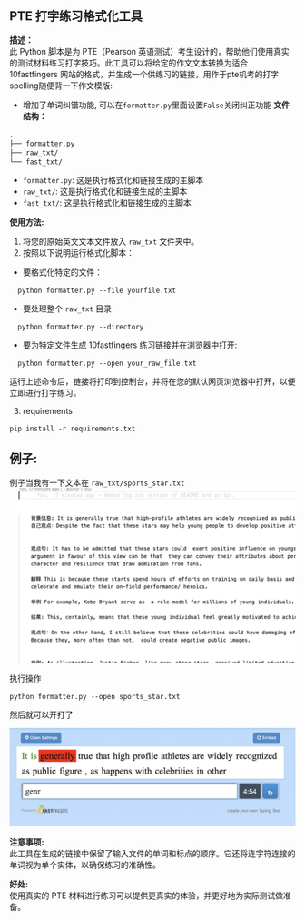 
## PTE 打字练习格式化工具

**描述：**  
此 Python 脚本是为 PTE（Pearson 英语测试）考生设计的，帮助他们使用真实的测试材料练习打字技巧。此工具可以将给定的作文文本转换为适合 10fastfingers 网站的格式，并生成一个供练习的链接，用作于pte机考的打字spelling随便背一下作文模版:

- 增加了单词纠错功能, 可以在`formatter.py`里面设置`False`关闭纠正功能
**文件结构：**
```shell
.
├── formatter.py
├── raw_txt/
└── fast_txt/
```



- `formatter.py`: 这是执行格式化和链接生成的主脚本
- `raw_txt/`: 这是执行格式化和链接生成的主脚本
- `fast_txt/`: 这是执行格式化和链接生成的主脚本

**使用方法:**  

1. 将您的原始英文文本文件放入 `raw_txt` 文件夹中。
2. 按照以下说明运行格式化脚本：

- 要格式化特定的文件：

```shell
  python formatter.py --file yourfile.txt
```

- 要处理整个 `raw_txt` 目录

```shell
  python formatter.py --directory
  ```

- 要为特定文件生成 10fastfingers 练习链接并在浏览器中打开:

```shell
  python formatter.py --open your_raw_file.txt
  ```

运行上述命令后，链接将打印到控制台，并将在您的默认网页浏览器中打开，以便立即进行打字练习。

3. requirements 

```shell 
pip install -r requirements.txt
```
## **例子:**
例子当我有一下文本在 `raw_txt/sports_star.txt`
![](/imgs/example_1.png)

执行操作
```shell
python formatter.py --open sports_star.txt
```

然后就可以开打了

![](/imgs/example_2.png)


**注意事项:**  
此工具在生成的链接中保留了输入文件的单词和标点的顺序。它还将连字符连接的单词视为单个实体，以确保练习的准确性。



**好处:**  
使用真实的 PTE 材料进行练习可以提供更真实的体验，并更好地为实际测试做准备。
